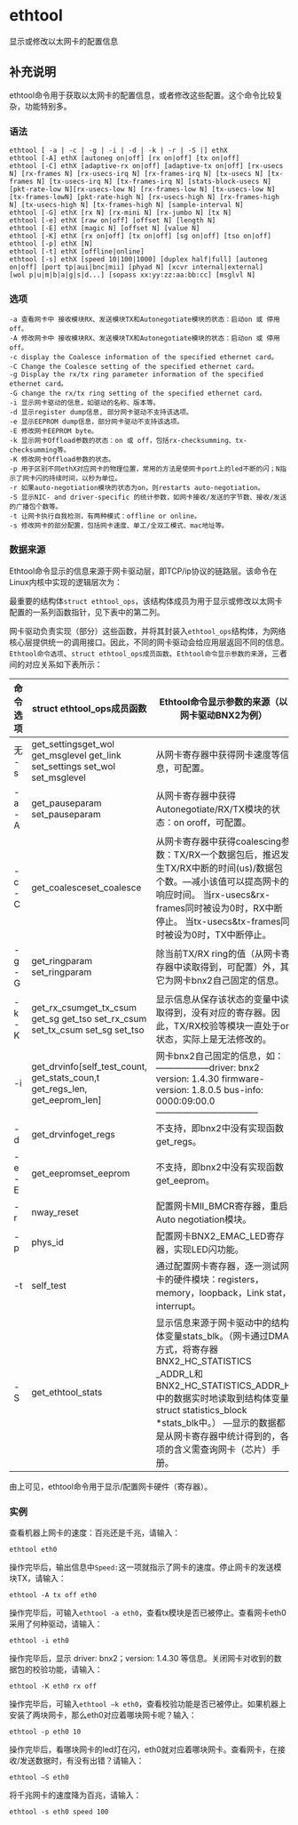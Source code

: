 ethtool
===

显示或修改以太网卡的配置信息

## 补充说明

ethtool命令用于获取以太网卡的配置信息，或者修改这些配置。这个命令比较复杂，功能特别多。

###  语法

```shell
ethtool [ -a | -c | -g | -i | -d | -k | -r | -S |] ethX
ethtool [-A] ethX [autoneg on|off] [rx on|off] [tx on|off]
ethtool [-C] ethX [adaptive-rx on|off] [adaptive-tx on|off] [rx-usecs N] [rx-frames N] [rx-usecs-irq N] [rx-frames-irq N] [tx-usecs N] [tx-frames N] [tx-usecs-irq N] [tx-frames-irq N] [stats-block-usecs N][pkt-rate-low N][rx-usecs-low N] [rx-frames-low N] [tx-usecs-low N] [tx-frames-lowN] [pkt-rate-high N] [rx-usecs-high N] [rx-frames-high N] [tx-usecs-high N] [tx-frames-high N] [sample-interval N]
ethtool [-G] ethX [rx N] [rx-mini N] [rx-jumbo N] [tx N]
ethtool [-e] ethX [raw on|off] [offset N] [length N]
ethtool [-E] ethX [magic N] [offset N] [value N]
ethtool [-K] ethX [rx on|off] [tx on|off] [sg on|off] [tso on|off]
ethtool [-p] ethX [N]
ethtool [-t] ethX [offline|online]
ethtool [-s] ethX [speed 10|100|1000] [duplex half|full] [autoneg on|off] [port tp|aui|bnc|mii] [phyad N] [xcvr internal|external]
[wol p|u|m|b|a|g|s|d...] [sopass xx:yy:zz:aa:bb:cc] [msglvl N]
```

###  选项

```shell
-a 查看网卡中 接收模块RX、发送模块TX和Autonegotiate模块的状态：启动on 或 停用off。
-A 修改网卡中 接收模块RX、发送模块TX和Autonegotiate模块的状态：启动on 或 停用off。
-c display the Coalesce information of the specified ethernet card。
-C Change the Coalesce setting of the specified ethernet card。
-g Display the rx/tx ring parameter information of the specified ethernet card。
-G change the rx/tx ring setting of the specified ethernet card。
-i 显示网卡驱动的信息，如驱动的名称、版本等。
-d 显示register dump信息, 部分网卡驱动不支持该选项。
-e 显示EEPROM dump信息，部分网卡驱动不支持该选项。
-E 修改网卡EEPROM byte。
-k 显示网卡Offload参数的状态：on 或 off，包括rx-checksumming、tx-checksumming等。
-K 修改网卡Offload参数的状态。
-p 用于区别不同ethX对应网卡的物理位置，常用的方法是使网卡port上的led不断的闪；N指示了网卡闪的持续时间，以秒为单位。
-r 如果auto-negotiation模块的状态为on，则restarts auto-negotiation。
-S 显示NIC- and driver-specific 的统计参数，如网卡接收/发送的字节数、接收/发送的广播包个数等。
-t 让网卡执行自我检测，有两种模式：offline or online。
-s 修改网卡的部分配置，包括网卡速度、单工/全双工模式、mac地址等。
```

###  数据来源

Ethtool命令显示的信息来源于网卡驱动层，即TCP/ip协议的链路层。该命令在Linux内核中实现的逻辑层次为：

最重要的结构体`struct ethtool_ops`，该结构体成员为用于显示或修改以太网卡配置的一系列函数指针，见下表中的第二列。

网卡驱动负责实现（部分）这些函数，并将其封装入`ethtool_ops`结构体，为网络核心层提供统一的调用接口。因此，不同的网卡驱动会给应用层返回不同的信息。`Ethtool命令选项`、`struct ethtool_ops成员函数`、`Ethtool命令显示参数的来源`，三者间的对应关系如下表所示：

| 命令选项  | struct ethtool\_ops成员函数 | Ethtool命令显示参数的来源（以网卡驱动BNX2为例） |
| ----- | ----- | ----- |
| 无 -s  | get\_settingsget\_wol get\_msglevel get\_link set\_settings set\_wol set\_msglevel       | 从网卡寄存器中获得网卡速度等信息，可配置。 |
| -a -A | get\_pauseparam set\_pauseparam | 从网卡寄存器中获得Autonegotiate/RX/TX模块的状态：on oroff，可配置。 |
| -c -C | get\_coalesceset\_coalesce | 从网卡寄存器中获得coalescing参数：TX/RX一个数据包后，推迟发生TX/RX中断的时间(us)/数据包个数。—减小该值可以提高网卡的响应时间。 当rx-usecs\&rx-frames同时被设为0时，RX中断停止。 当tx-usecs\&tx-frames同时被设为0时，TX中断停止。 |
| -g -G | get\_ringparam set\_ringparam                                                            | 除当前TX/RX ring的值（从网卡寄存器中读取得到，可配置）外，其它为网卡bnx2自己固定的信息。 |
| -k -K | get\_rx\_csumget\_tx\_csum get\_sg get\_tso set\_rx\_csum set\_tx\_csum set\_sg set\_tso | 显示信息从保存该状态的变量中读取得到，没有对应的寄存器。因此，TX/RX校验等模块一直处于on状态，实际上是无法修改的。 |
| -i    | get\_drvinfo\[self\_test\_count, get\_stats\_coun,t get\_regs\_len, get\_eeprom\_len]    | 网卡bnx2自己固定的信息，如： ——————driver: bnx2 version: 1.4.30 firmware-version: 1.8.0.5 bus-info: 0000:09:00.0 ———————————– |
| -d    | get\_drvinfoget\_regs | 不支持，即bnx2中没有实现函数get\_regs。 |
| -e -E | get\_eepromset\_eeprom | 不支持，即bnx2中没有实现函数get\_eeprom。 |
| -r    | nway\_reset | 配置网卡MII\_BMCR寄存器，重启Auto negotiation模块。 |
| -p    | phys\_id | 配置网卡BNX2\_EMAC\_LED寄存器，实现LED闪功能。 |
| -t    | self\_test | 通过配置网卡寄存器，逐一测试网卡的硬件模块：registers，memory，loopback，Link stat，interrupt。 |
| -S    | get\_ethtool\_stats  | 显示信息来源于网卡驱动中的结构体变量stats\_blk。（网卡通过DMA方式，将寄存器BNX2\_HC\_STATISTICS \_ADDR\_L和BNX2\_HC\_STATISTICS\_ADDR\_H中的数据实时地读取到结构体变量struct statistics\_block \*stats\_blk中。） —显示的数据都是从网卡寄存器中统计得到的，各项的含义需查询网卡（芯片）手册。 |


由上可见，ethtool命令用于显示/配置网卡硬件（寄存器）。  

###  实例

查看机器上网卡的速度：百兆还是千兆，请输入：

```shell
ethtool eth0
```

操作完毕后，输出信息中`Speed:`这一项就指示了网卡的速度。停止网卡的发送模块TX，请输入：

```shell
ethtool -A tx off eth0
```

操作完毕后，可输入`ethtool -a eth0`，查看tx模块是否已被停止。查看网卡eth0采用了何种驱动，请输入：

```shell
ethtool -i eth0
```

操作完毕后，显示 driver: bnx2；version: 1.4.30 等信息。关闭网卡对收到的数据包的校验功能，请输入：

```shell
ethtool -K eth0 rx off
```

操作完毕后，可输入`ethtool –k eth0`，查看校验功能是否已被停止。如果机器上安装了两块网卡，那么eth0对应着哪块网卡呢？输入：

```shell
ethtool -p eth0 10
```

操作完毕后，看哪块网卡的led灯在闪，eth0就对应着哪块网卡。查看网卡，在接收/发送数据时，有没有出错？请输入：

```shell
ethtool –S eth0
```

将千兆网卡的速度降为百兆，请输入：

```shell
ethtool -s eth0 speed 100
```
